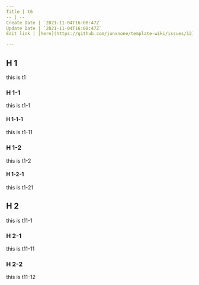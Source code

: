 ```yaml
---
Title | t6
-- | --
Create Date | `2021-11-04T16:08:47Z`
Update Date | `2021-11-04T16:08:47Z`
Edit link | [here](https://github.com/junxnone/template-wiki/issues/12)

---
```

## H 1
this is t1

### H 1-1
this is t1-1

#### H 1-1-1
this is t1-11

### H 1-2
this is t1-2

#### H 1-2-1
this is t1-21

## H 2
this is t11-1

### H 2-1
this is t11-11

### H 2-2
this is t11-12
